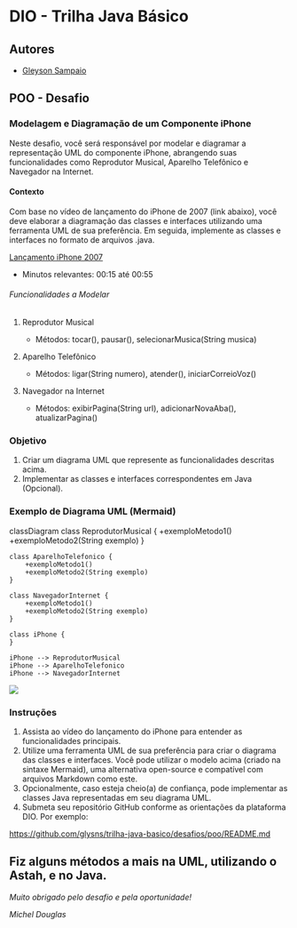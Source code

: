 # DIO - Trilha Java Básico
## Autores
* [Gleyson Sampaio](https://github.com/glysns) 
## POO - Desafio
### Modelagem e Diagramação de um Componente iPhone
Neste desafio, você será responsável por modelar e diagramar a representação UML do componente iPhone, abrangendo suas funcionalidades como Reprodutor Musical, Aparelho Telefônico e Navegador na Internet.

#### Contexto
Com base no vídeo de lançamento do iPhone de 2007 (link abaixo), você deve elaborar a diagramação das classes e interfaces utilizando uma ferramenta UML de sua preferência. Em seguida, implemente as classes e interfaces no formato de arquivos .java.

[Lançamento iPhone 2007](https://www.youtube.com/watch?v=9ou608QQRq8)

* Minutos relevantes: 00:15 até 00:55 

###### Funcionalidades a Modelar

1. Reprodutor Musical 
    * Métodos: tocar(), pausar(), selecionarMusica(String musica)
    
2. Aparelho Telefônico 
    * Métodos: ligar(String numero), atender(), iniciarCorreioVoz()

3. Navegador na Internet 
    * Métodos: exibirPagina(String url), adicionarNovaAba(), atualizarPagina() 
### Objetivo

1. Criar um diagrama UML que represente as funcionalidades descritas acima.
2. Implementar as classes e interfaces correspondentes em Java (Opcional).

### Exemplo de Diagrama UML (Mermaid)
classDiagram
    class ReprodutorMusical {
        +exemploMetodo1()
        +exemploMetodo2(String exemplo)
    }

    class AparelhoTelefonico {
        +exemploMetodo1()
        +exemploMetodo2(String exemplo)
    }

    class NavegadorInternet {
        +exemploMetodo1()
        +exemploMetodo2(String exemplo)
    }

    class iPhone {
    }

    iPhone --> ReprodutorMusical
    iPhone --> AparelhoTelefonico
    iPhone --> NavegadorInternet
   ![](Diagram.png) 

### Instruções

1. Assista ao vídeo do lançamento do iPhone para entender as funcionalidades principais.
2. Utilize uma ferramenta UML de sua preferência para criar o diagrama das classes e interfaces. Você pode utilizar o modelo acima (criado na sintaxe Mermaid), uma alternativa open-source e compatível com arquivos Markdown como este.
3. Opcionalmente, caso esteja cheio(a) de confiança, pode implementar as classes Java representadas em seu diagrama UML.
4. Submeta seu repositório GitHub conforme as orientações da plataforma DIO. Por exemplo:

https://github.com/glysns/trilha-java-basico/desafios/poo/README.md


## Fiz alguns métodos a mais na UML, utilizando o Astah, e no Java.

   *Muito obrigado pelo desafio e pela oportunidade!*
   
   *Michel Douglas*